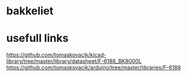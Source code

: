 # bakkeliet






# usefull links

https://github.com/tomaskovacik/kicad-library/tree/master/library/datasheet/F-6188_BK8000L
https://github.com/tomaskovacik/arduino/tree/master/libraries/F-6188
